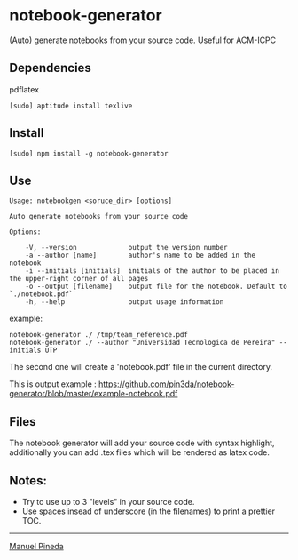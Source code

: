 # notebook-generator
(Auto) generate notebooks from your source code. Useful for ACM-ICPC


## Dependencies
pdflatex

    [sudo] aptitude install texlive

## Install

    [sudo] npm install -g notebook-generator

## Use

    Usage: notebookgen <soruce_dir> [options]

    Auto generate notebooks from your source code

    Options:

        -V, --version             output the version number
        -a --author [name]        author's name to be added in the notebook
        -i --initials [initials]  initials of the author to be placed in the upper-right corner of all pages
        -o --output [filename]    output file for the notebook. Default to `./notebook.pdf`
        -h, --help                output usage information


example:

    notebook-generator ./ /tmp/team_reference.pdf
    notebook-generator ./ --author "Universidad Tecnologica de Pereira" --initials UTP

The second one will create a 'notebook.pdf' file in the current directory.

This is output example : https://github.com/pin3da/notebook-generator/blob/master/example-notebook.pdf

## Files

The notebook generator will add your source code with syntax highlight, additionally
you can add .tex files which will be rendered as latex code.

## Notes:

- Try to use up to 3 "levels" in your source code.
- Use spaces insead of underscore (in the filenames) to print a prettier TOC.

----
[Manuel Pineda](https://github.com/pin3da/)